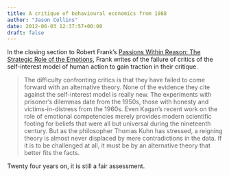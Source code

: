 ```yaml
---
title: A critique of behavioural economics from 1988
author: "Jason Collins"
date: 2012-06-03 12:37:57+00:00
draft: false
---
```


In the closing section to Robert Frank’s [Passions Within Reason: The Strategic Role of the Emotions](/franks-passions-within-reason/), Frank writes of the failure of critics of the self-interest model of human action to gain traction in their critique.

>The difficulty confronting critics is that they have failed to come forward with an alternative theory. None of the evidence they cite against the self-interest model is really new. The experiments with prisoner’s dilemmas date from the 1950s, those with honesty and victims-in-distress from the 1960s. Even Kagan’s recent work on the role of emotional competencies merely provides modern scientific footing for beliefs that were all but universal during the nineteenth century. But as the philosopher Thomas Kuhn has stressed, a reigning theory is almost never displaced by mere contradictions in the data. If it is to be challenged at all, it must be by an alternative theory that better fits the facts.

Twenty four years on, it is still a fair assessment.
